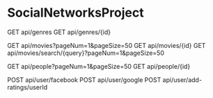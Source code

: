 # SocialNetworksProject

GET api/genres
GET api/genres/{id}

GET api/movies?pageNum=1&pageSize=50
GET api/movies/{id}
GET api/movies/search/{query}?pageNum=1&pageSize=50

GET api/people?pageNum=1&pageSize=50
GET api/people/{id}

POST api/user/facebook
POST api/user/google
POST api/user/add-ratings/userId
